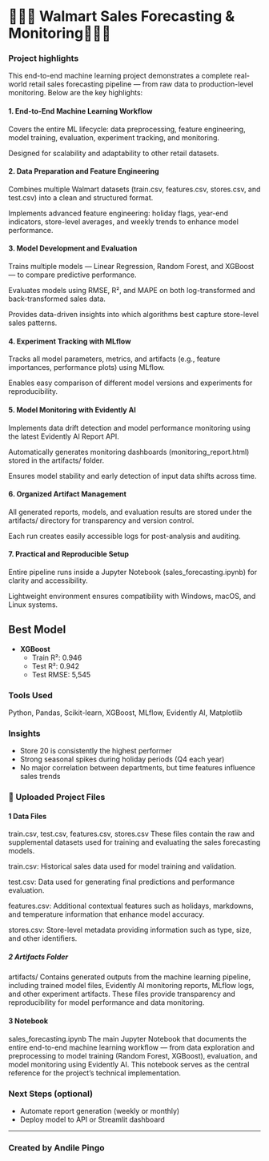 # 🛒🛒🛒 Walmart Sales Forecasting & Monitoring🛒🛒🛒

### Project highlights
This end-to-end machine learning project demonstrates a complete real-world retail sales forecasting pipeline — from raw data to production-level monitoring. Below are the key highlights:

#### 1. End-to-End Machine Learning Workflow

   Covers the entire ML lifecycle: data preprocessing, feature engineering, model training, evaluation, experiment tracking, and     monitoring.

Designed for scalability and adaptability to other retail datasets.

 #### 2. Data Preparation and Feature Engineering

   Combines multiple Walmart datasets (train.csv, features.csv, stores.csv, and test.csv) into a clean and structured format.

   Implements advanced feature engineering: holiday flags, year-end indicators, store-level averages, and weekly trends to enhance model   performance.
 #### 3. Model Development and Evaluation

   Trains multiple models — Linear Regression, Random Forest, and XGBoost — to compare predictive performance.

   Evaluates models using RMSE, R², and MAPE on both log-transformed and back-transformed sales data.

   Provides data-driven insights into which algorithms best capture store-level sales patterns.

 ####  4. Experiment Tracking with MLflow

   Tracks all model parameters, metrics, and artifacts (e.g., feature importances, performance plots) using MLflow.

   Enables easy comparison of different model versions and experiments for reproducibility.

  #### 5. Model Monitoring with Evidently AI

   Implements data drift detection and model performance monitoring using the latest Evidently AI Report API.

   Automatically generates monitoring dashboards (monitoring_report.html) stored in the artifacts/ folder.

   Ensures model stability and early detection of input data shifts across time.

  #### 6. Organized Artifact Management

   All generated reports, models, and evaluation results are stored under the artifacts/ directory for transparency and version control.

   Each run creates easily accessible logs for post-analysis and auditing.

  #### 7. Practical and Reproducible Setup

Entire pipeline runs inside a Jupyter Notebook (sales_forecasting.ipynb) for clarity and accessibility.

Lightweight environment ensures compatibility with Windows, macOS, and Linux systems.

## Best Model
- **XGBoost**
  - Train R²: 0.946  
  - Test R²: 0.942  
  - Test RMSE: 5,545  

###  Tools Used
Python, Pandas, Scikit-learn, XGBoost, MLflow, Evidently AI, Matplotlib

###  Insights
- Store 20 is consistently the highest performer  
- Strong seasonal spikes during holiday periods (Q4 each year)  
- No major correlation between departments, but time features influence sales trends


### 📂 Uploaded Project Files
#### 1️ Data Files

train.csv, test.csv, features.csv, stores.csv
These files contain the raw and supplemental datasets used for training and evaluating the sales forecasting models.

train.csv: Historical sales data used for model training and validation.

test.csv: Data used for generating final predictions and performance evaluation.

features.csv: Additional contextual features such as holidays, markdowns, and temperature information that enhance model accuracy.

stores.csv: Store-level metadata providing information such as type, size, and other identifiers.

##### 2️ Artifacts Folder

artifacts/
Contains generated outputs from the machine learning pipeline, including trained model files, Evidently AI monitoring reports, MLflow logs, and other experiment artifacts.
These files provide transparency and reproducibility for model performance and data monitoring.

#### 3️ Notebook

sales_forecasting.ipynb
The main Jupyter Notebook that documents the entire end-to-end machine learning workflow — from data exploration and preprocessing to model training (Random Forest, XGBoost), evaluation, and model monitoring using Evidently AI.
This notebook serves as the central reference for the project’s technical implementation.

###  Next Steps (optional)
- Automate report generation (weekly or monthly)
- Deploy model to API or Streamlit dashboard

---

### Created by Andile Pingo
